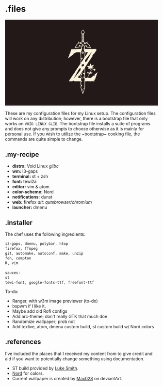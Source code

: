 # .files
![Screenshot of Desktop](wall.jpg)

These are my configuration files for my Linux setup.
The configuration files will work on any distribution; however, there is a bootstrap file that only works on `VOID LINUX GLIB`.
The bootstrap file installs a suite of programs and does not give any prompts to choose otherwise as it is mainly for personal use.
If you wish to utilize the ~bootstrap~ cooking file, the commands are quite simple to change.

## .my-recipe
* **distro:** Void Linux *glibc*
* **wm:** i3-gaps
* **terminal:** st + zsh
* **font:** tewi2a
* **editor:** vim & atom
* **color-scheme:** Nord
* **notifications:** dunst
* **web:** firefox *alt: qutebrowser/chromium*
* **launcher:** dmenu

## .installer
The chef uses the following ingredients:
```
i3-gaps, dmenu, polybar, htop
firefox, ffmpeg
git, automake, autoconf, make, unzip
feh, compton
R, vim

sauces:
st
tewi-font, google-fonts-ttf, freefont-ttf
```
To-do:
* Ranger, with w3m image previewer (to-do)
* bspwm if I like it.
* Maybe add old Rofi configs
* Add arc-theme; don't really GTK that much doe
* Randomize wallpaper; prob not
* Add texlive, atom, dmenu custom build, st custom build w/ Nord colors 

## .references
I've included the places that I received my content from to give credit and aid if you want to potentially change something using documentation.  
* ST build provided by [Luke Smith](https://github.com/LukeSmithXYZ/st).
* [Nord](https://github.com/arcticicestudio/nord) for colors.
* Current wallpaper is created by [Max028](http://fav.me/db5byph) on deviantArt.
